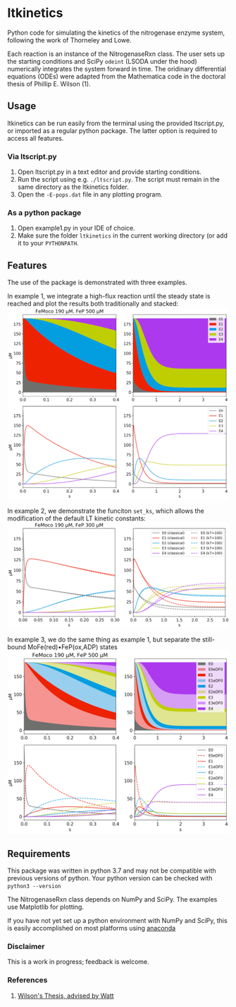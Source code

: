 # ltkinetics
Python code for simulating the kinetics of the nitrogenase enzyme system,
following the work of Thorneley and Lowe. 

Each reaction is an instance of the NitrogenaseRxn class. 
The user sets up the starting conditions and SciPy `odeint` (LSODA under the hood) numerically integrates the system forward in time. 
The oridinary differential equations (ODEs) were adapted from the Mathematica code in the doctoral thesis of Phillip E. Wilson (1).


## Usage
ltkinetics can be run easily from the terminal using the provided ltscript.py, or imported as a regular python package. The latter option is required to access all features. 

### Via ltscript.py
1. Open ltscript.py in a text editor and provide starting conditions.
2. Run the script using e.g. `./ltscript.py`. The script must remain in the same directory as the ltkinetics folder. 
3. Open the `-E-pops.dat` file in any plotting program.

### As a python package
1. Open example1.py in your IDE of choice.
2. Make sure the folder `ltkinetics` in the current working directory (or add it to your `PYTHONPATH`.


## Features
The use of the package is demonstrated with three examples. 

In example 1, we integrate a high-flux reaction until the steady state is reached and plot the results both traditionally and stacked:
![ex1-result1](examples/ex1-result1.png)

In example 2, we demonstrate the funciton `set_ks`, which allows the modification of the default LT kinetic constants:
![ex2-result1](examples/ex2-result1.png)

In example 3, we do the same thing as example 1, but separate the still-bound MoFe(red)•FeP(ox,ADP) states
![ex3-result1](examples/ex3-result1.png)


## Requirements
This package was written in python 3.7 and may not be compatible with previous versions of python. Your python version can be checked with `python3 --version`

The NitrogenaseRxn class depends on NumPy and SciPy. The examples use Matplotlib for plotting. 

If you have not yet set up a python environment with NumPy and SciPy, this is easily accomplished on most platforms using [anaconda](https://docs.anaconda.com/anaconda/install/)


### Disclaimer
This is a work in progress; feedback is welcome. 


### References
1. [Wilson's Thesis, advised by Watt](https://scholarsarchive.byu.edu/etd/516/)
